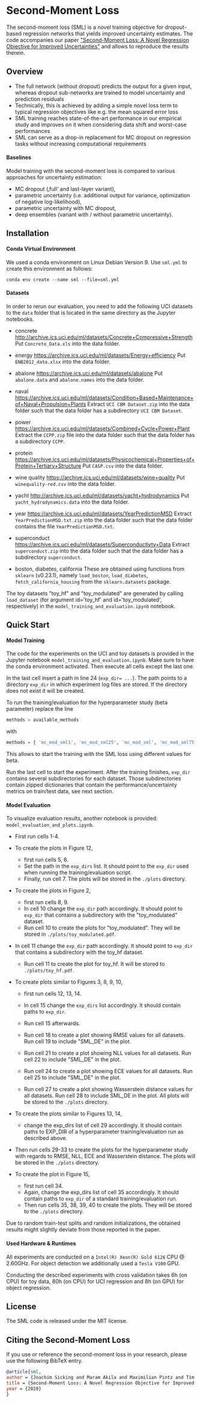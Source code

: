 # Second-Moment Loss

The second-moment loss (SML) is a novel training objective for dropout-based regression networks that yields improved uncertainty estimates. The code accompanies our paper ["Second-Moment Loss: A Novel Regression Objective for Improved Uncertainties"](https://arxiv.org/abs/2012.12687) and allows to reproduce the results therein.

## Overview

* The full network (without dropout) predicts the output for a given input, whereas dropout sub-networks are trained to model uncertainty and prediction residuals
* Technically, this is achieved by adding a simple novel loss term to typical regression objectives like e.g. the mean squared error loss
* SML training reaches state-of-the-art performance in our empirical study and improves on it when considering data shift and worst-case performances
* SML can serve as a drop-in replacement for MC dropout on regression tasks without increasing computational requirements

#### Baselines

Model training with the second-moment loss is compared to various approaches for uncertainty estimation:

* MC dropout (‚full‘ and last-layer variant),
* parametric uncertainty (i.e. additional output for variance, optimization of negative log-likelihood),
* parametric uncertainty with MC dropout,
* deep ensembles (variant with / without parametric uncertainty).

## Installation

#### Conda Virtual Environment

We used a conda environment on Linux Debian Version 9. Use `sml.yml` to create this environment as follows:

`conda env create --name sml --file=sml.yml`


#### Datasets

In order to rerun our evaluation, you need to add the following UCI datasets to the `data` folder that is located in the same directory as the Jupyter notebooks.

- concrete
  http://archive.ics.uci.edu/ml/datasets/Concrete+Compressive+Strength
  Put `Concrete_Data.xls` into the data folder.

- energy
  https://archive.ics.uci.edu/ml/datasets/Energy+efficiency
  Put `ENB2012_data.xlsx` into the data folder.

- abalone
  https://archive.ics.uci.edu/ml/datasets/abalone
  Put `abalone.data` and `abalone.names` into the data folder.

- naval
  https://archive.ics.uci.edu/ml/datasets/Condition+Based+Maintenance+of+Naval+Propulsion+Plants
  Extract `UCI CBM Dataset.zip` into the data folder such that the data folder has a subdirectory `UCI CBM Dataset`.

- power
  https://archive.ics.uci.edu/ml/datasets/Combined+Cycle+Power+Plant
  Extract the `CCPP.zip` file into the data folder such that the data folder has a subdirectory `CCPP`.

- protein
  https://archive.ics.uci.edu/ml/datasets/Physicochemical+Properties+of+Protein+Tertiary+Structure
  Put `CASP.csv` into the data folder.

- wine quality
  https://archive.ics.uci.edu/ml/datasets/wine+quality
  Put `winequality-red.csv` into the data folder.

- yacht
  http://archive.ics.uci.edu/ml/datasets/yacht+hydrodynamics
  Put `yacht_hydrodynamics.data` into the data folder.

- year
  https://archive.ics.uci.edu/ml/datasets/YearPredictionMSD
  Extract `YearPredictionMSD.txt.zip` into the data folder such that the data folder contains the file `YearPredictionMSD.txt`.

- superconduct
  https://archive.ics.uci.edu/ml/datasets/Superconductivty+Data
  Extract `superconduct.zip` into the data folder such that the data folder has a subdirectory `superconduct`.

- boston, diabetes, california
  These are obtained using functions from `sklearn` (v0.23.1), namely `load_boston`, `load_diabetes`, `fetch_california_housing` from the `sklearn.datasets` package.

The toy datasets "toy_hf" and "toy_modulated" are generated by calling `load_dataset` (for argument id='toy_hf' and id='toy_modulated', respectively) in the `model_training_and_evaluation.ipynb` notebook.

## Quick Start

#### Model Training

The code for the experiments on the UCI and toy datasets is provided in the Jupyter notebook `model_training_and_evaluation.ipynb`. Make sure to have the conda environment activated. Then execute all cells except the last one.

In the last cell insert a path in line 24 (`exp_dir= ...`). The path points to a directory `exp_dir` in which experiment log files are stored. If the directory does not exist it will be created.

To run the training/evaluation for the hyperparameter study (beta parameter) replace the line

```python
methods = available_methods  
```

with

```python
methods = { 'mc_mod_sml1', 'mc_mod_sml25', 'mc_mod_sml', 'mc_mod_sml75', 'mc_mod_sml90'}
```

This allows to start the training with the SML loss using different values for beta.

Run the last cell to start the experiment. After the training finishes, `exp_dir` contains several subdirectories for each dataset.
Those subdirectories contain zipped dictionaries that contain the performance/uncertainty metrics on train/test data, see next section.

#### Model Evaluation

To visualize evaluation results, another notebook is provided: `model_evaluation_and_plots.ipynb`.

- First run cells 1-4.

- To create the plots in Figure 12,

  - first run cells 5, 6. 
  - Set the path in the `exp_dirs` list. It should point to the `exp_dir` used when running the training/evaluation script.
  - Finally, run cell 7. The plots will be stored in the `./plots` directory.

- To create the plots in Figure 2, 
  
  - first run cells 8, 9.
  - In cell 10 change the `exp_dir` path accordingly. It should point to `exp_dir` that contains a subdirectory with the "toy_modulated" dataset.
  - Run cell 10 to create the plots for "toy_modulated". They will be stored in `./plots/toy_modulated.pdf`.
- In cell 11 change the `exp_dir` path accordingly. It should point to `exp_dir` that contains a subdirectory with the toy_hf dataset.
  - Run cell 11 to create the plot for toy_hf. It will be stored to `./plots/toy_hf.pdf`.
  
- To create plots similar to Figures 3, 8, 9, 10, 
  
  - first run cells 12, 13, 14.
  - In cell 15 change the `exp_dirs` list accordingly. It should contain paths to `exp_dir`.
  - Run cell 15 afterwards.
  
  - Run cell 18 to create a plot showing RMSE values for all datasets. Run cell 19 to include "SML_DE" in the plot.
  - Run cell 21 to create a plot showing NLL values for all datasets. Run cell 22 to include "SML_DE" in the plot.
  - Run cell 24 to create a plot showing ECE values for all datasets. Run cell 25 to include "SML_DE" in the plot.
  - Run cell 27 to create a plot showing Wasserstein distance values for all datasets. Run cell 28 to include SML_DE in the plot. All plots will be stored to the `./plots` directory.
  
- To create the plots similar to Figures 13, 14, 
  
  - change the exp_dirs list of cell 29 accordingly. It should contain paths to EXP_DIR of a hyperparameter training/evaluation run as described above.
- Then run cells 29-33 to create the plots for the hyperparameter study with regards to RMSE, NLL, ECE and Wasserstein distance. The plots will be stored in the `./plots` directory.
  
- To create the plot in Figure 15, 
  
  - first run cell 34. 
  - Again, change the exp_dirs list of cell 35 accordingly. It should contain paths to `exp_dir` of a standard training/evaluation run.
  - Then run cells 35, 38, 39, 40 to create the plots. They will be stored to the `./plots` directory.

Due to random train-test splits and random initializations, the obtained results might slightly deviate from those reported in the paper.

#### Used Hardware & Runtimes

All experiments are conducted on a `Intel(R) Xeon(R) Gold 6126` CPU @ 2.60GHz. For object detection we additionally used a `Tesla V100` GPU.


Conducting the described experiments with cross validation takes 6h (on CPU) for toy data, 80h (on CPU) for UCI regression and 8h (on GPU) for object regression.

## License

The SML code is released under the MIT license.

## Citing the Second-Moment Loss

If you use or reference the second-moment loss in your research, please use the following BibTeX entry.

```BibTeX
@article{sml,
author = {Joachim Sicking and Maram Akila and Maximilian Pintz and Tim Wirtz and Asja Fischer},
title = {Second-Moment Loss: A Novel Regression Objective for Improved Uncertainties},
year = {2020}
}
```
